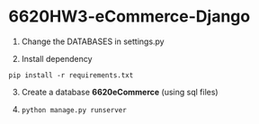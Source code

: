 # 6620HW3-eCommerce-Django

1. Change the DATABASES in settings.py

2. Install dependency

```
pip install -r requirements.txt
```

3. Create a database **6620eCommerce** (using sql files)

4. ```python manage.py runserver```
